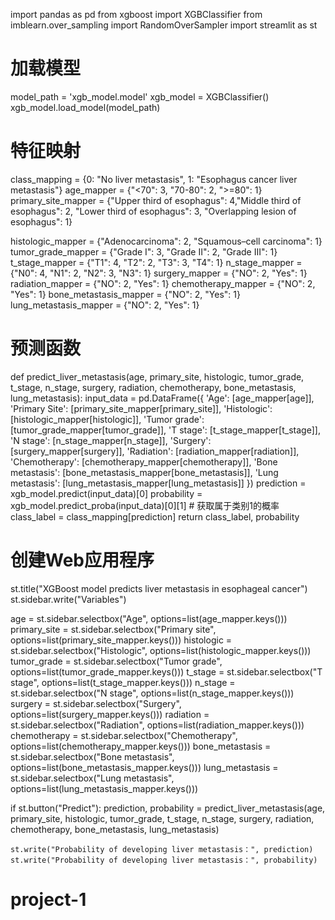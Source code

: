 import pandas as pd
from xgboost import XGBClassifier
from imblearn.over_sampling import RandomOverSampler
import streamlit as st

# 加载模型
model_path = 'xgb_model.model'
xgb_model = XGBClassifier()
xgb_model.load_model(model_path)

# 特征映射
class_mapping = {0: "No liver metastasis", 1: "Esophagus cancer liver metastasis"}
age_mapper = {"<70": 3, "70-80": 2, ">=80": 1}
primary_site_mapper = {"Upper third of esophagus": 4,"Middle third of esophagus": 2,
    "Lower third of esophagus": 3, "Overlapping lesion of esophagus": 1}

histologic_mapper = {"Adenocarcinoma": 2, "Squamous–cell carcinoma": 1}
tumor_grade_mapper = {"Grade I": 3, "Grade II": 2, "Grade III": 1}
t_stage_mapper = {"T1": 4, "T2": 2, "T3": 3, "T4": 1}
n_stage_mapper = {"N0": 4, "N1": 2, "N2": 3, "N3": 1}
surgery_mapper = {"NO": 2, "Yes": 1}
radiation_mapper = {"NO": 2, "Yes": 1}
chemotherapy_mapper = {"NO": 2, "Yes": 1}
bone_metastasis_mapper = {"NO": 2, "Yes": 1}
lung_metastasis_mapper = {"NO": 2, "Yes": 1}

# 预测函数
def predict_liver_metastasis(age, primary_site, histologic, tumor_grade,
                             t_stage, n_stage, surgery, radiation,
                             chemotherapy, bone_metastasis, lung_metastasis):
    input_data = pd.DataFrame({
        'Age': [age_mapper[age]],
        'Primary Site': [primary_site_mapper[primary_site]],
        'Histologic': [histologic_mapper[histologic]],
        'Tumor grade': [tumor_grade_mapper[tumor_grade]],
        'T stage': [t_stage_mapper[t_stage]],
        'N stage': [n_stage_mapper[n_stage]],
        'Surgery': [surgery_mapper[surgery]],
        'Radiation': [radiation_mapper[radiation]],
        'Chemotherapy': [chemotherapy_mapper[chemotherapy]],
        'Bone metastasis': [bone_metastasis_mapper[bone_metastasis]],
        'Lung metastasis': [lung_metastasis_mapper[lung_metastasis]]
    })
    prediction = xgb_model.predict(input_data)[0]
    probability = xgb_model.predict_proba(input_data)[0][1]  # 获取属于类别1的概率
    class_label = class_mapping[prediction]
    return class_label, probability
# 创建Web应用程序
st.title("XGBoost model predicts liver metastasis in esophageal cancer")
st.sidebar.write("Variables")

age = st.sidebar.selectbox("Age", options=list(age_mapper.keys()))
primary_site = st.sidebar.selectbox("Primary site", options=list(primary_site_mapper.keys()))
histologic = st.sidebar.selectbox("Histologic", options=list(histologic_mapper.keys()))
tumor_grade = st.sidebar.selectbox("Tumor grade", options=list(tumor_grade_mapper.keys()))
t_stage = st.sidebar.selectbox("T stage", options=list(t_stage_mapper.keys()))
n_stage = st.sidebar.selectbox("N stage", options=list(n_stage_mapper.keys()))
surgery = st.sidebar.selectbox("Surgery", options=list(surgery_mapper.keys()))
radiation = st.sidebar.selectbox("Radiation", options=list(radiation_mapper.keys()))
chemotherapy = st.sidebar.selectbox("Chemotherapy", options=list(chemotherapy_mapper.keys()))
bone_metastasis = st.sidebar.selectbox("Bone metastasis", options=list(bone_metastasis_mapper.keys()))
lung_metastasis = st.sidebar.selectbox("Lung metastasis", options=list(lung_metastasis_mapper.keys()))

if st.button("Predict"):
    prediction, probability = predict_liver_metastasis(age, primary_site, histologic, tumor_grade,
                                          t_stage, n_stage, surgery, radiation,
                                          chemotherapy, bone_metastasis, lung_metastasis)

    st.write("Probability of developing liver metastasis：", prediction) 
    st.write("Probability of developing liver metastasis：", probability)  
# project-1
